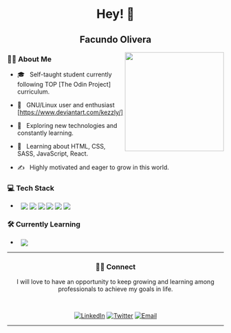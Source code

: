 ### <h1 align='center'>Hey! 👋</h1><h2 align='center'> Facundo Olivera </h2>

<img align='right' src="https://media.giphy.com/media/M9gbBd9nbDrOTu1Mqx/giphy.gif" width="230">

<h3> 👨🏻 About Me </h3>



- 🎓 &nbsp; Self-taught student currently following TOP [The Odin Project] curriculum.

- 🤖 &nbsp; GNU/Linux user and enthusiast [https://www.deviantart.com/kezzly/]

- 🤔 &nbsp; Exploring new technologies and constantly learning.

- 🌱 &nbsp; Learning about HTML, CSS, SASS, JavaScript, React.

- ✍️ &nbsp; Highly motivated and eager to grow in this world.


<h3> 💻 Tech Stack</h3>

- &nbsp; <img align='center' src="https://img.shields.io/badge/HTML5-E34F26?style=for-the-badge&logo=html5&logoColor=white" />  <img align='center' src="https://img.shields.io/badge/CSS3-1572B6?style=for-the-badge&logo=css3&logoColor=white" />  <img align='center' src="https://img.shields.io/badge/JavaScript-323330?style=for-the-badge&logo=javascript&logoColor=F7DF1E" /> <img align='center' src="https://img.shields.io/badge/Sass-CC6699?style=for-the-badge&logo=sass&logoColor=white" />  <img align='center' src="https://img.shields.io/badge/GIT-E44C30?style=for-the-badge&logo=git&logoColor=white" />  <img align='center' src="https://img.shields.io/badge/GitHub-100000?style=for-the-badge&logo=github&logoColor=white" /> 


<h3> 🛠 Currently Learning</h3>

- &nbsp; <img align='center' src="https://img.shields.io/badge/React-20232A?style=for-the-badge&logo=react&logoColor=61DAFB)" />


<hr>

<h3 align='center'> 🤝🏻 Connect </h3>
<p align='center'>I will love to have an opportunity to keep growing and learning among professionals to achieve my goals in life.<p>

<br>

<p align='center'><a href="https://www.linkedin.com/in/facjs/"><img alt="LinkedIn" src="https://img.shields.io/badge/LinkedIn-Facundo%20Olivera-blue?style=flat-square&logo=linkedin"></a>
<a href="https://www.twitter.com/facjsx"><img alt="Twitter" src="https://img.shields.io/badge/Twitter-facjsx-blue?style=flat-square&logo=twitter"></a>
<a href="mailto:fcjsx@pm.me"><img alt="Email" src="https://img.shields.io/badge/Email-fcjsx@pm.me-blue?style=flat-square&logo=protonmail"></a></p>


<hr>




